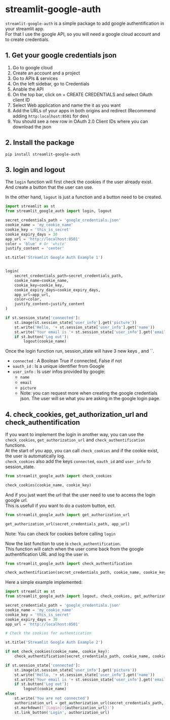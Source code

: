 # streamlit-google-auth

`streamlit-google-auth` is a simple package to add google authentification in your streamlit app.  
For that I use the google API, so you will need a google cloud account and to create credentials.  

## 1. Get your google credentials json

1. Go to google cloud
2. Create an account and a project
3. Go to APIs & services
4. On the left sidebar, go to Credentials
5. Anable the API
6. On the top bar, click on + CREATE CREDENTIALS and select OAuth client ID
7. Select Web application and name the it as you want
8. Add the URLs of your apps in both origins and redirect (Recommend adding `http:localhost:8501` for dev)
9. You should see a new row in OAuth 2.0 Client IDs where you can download the json

## 2. Install the package

`pip install streamlit-google-auth`

## 3. login and logout

The `login` function will first check the cookies if the user already exist.  
And create a button that the user can use.

In the other hand, `logout` is just a function and a button need to be created.

```python
import streamlit as st
from streamlit_google_auth import login, logout

secret_credentials_path = 'google_credentials.json'
cookie_name = 'my_cookie_name'
cookie_key = 'this_is_secret'
cookie_expiry_days = 30
app_url = 'http://localhost:8501'
color = 'blue' # Or 'white'
justify_content = 'center'

st.title('Streamlit Google Auth Example 1')


login(
    secret_credentials_path=secret_credentials_path,
    cookie_name=cookie_name,
    cookie_key=cookie_key,
    cookie_expiry_days=cookie_expiry_days,
    app_url=app_url,
    color=color,
    justify_content=justify_content
)

if st.session_state['connected']:
    st.image(st.session_state['user_info'].get('picture'))
    st.write('Hello, '+ st.session_state['user_info'].get('name'))
    st.write('Your email is '+ st.session_state['user_info'].get('email'))
    if st.button('Log out'):
        logout(cookie_name)
```

Once the login function run, session_state will have 3 new keys ,  and ``.
- `connected` : A Boolean True if connected, False if not
- `oauth_id` : Is a unique identifier from Google
- `user_info` : Is user infos provided by google:
    - `name`
    - `email`
    - `picture`
    - Note: you can request more when creating the google credentials json. The user will se what you are asking in the google login page.

## 4. check_cookies, get_authorization_url and check_authentification

If you want to implement the login in another way, you can use the `check_cookies`, `get_authorization_url` and `check_authentification` functions.  
At the start of you app, you can call `check_cookies` and if the cookie exist, the user is automatically log.  
`check_cookies` also add the keys `connected`, `oauth_id` and `user_info` to session_state.

```python
from streamlit_google_auth import check_cookies

check_cookies(cookie_name, cookie_key)
```

And if you just want the url that the user need to use to access the login google url.  
This is usefull if you want to do a custom button, ect.

```python
from streamlit_google_auth import get_authorization_url

get_authorization_url(secret_credentials_path, app_url)
```

Note: You can check for cookies before calling `login`

Now the last function to use is `check_authentification`.  
This function will catch when the user come back from the google authentification URL and log the user in.

```python
from streamlit_google_auth import check_authentification

check_authentification(secret_credentials_path, cookie_name, cookie_key, cookie_expiry_days, app_url)
```

Here a simple example implemented:  
```python
import streamlit as st
from streamlit_google_auth import logout, check_cookies, get_authorization_url, check_authentification

secret_credentials_path = 'google_credentials.json'
cookie_name = 'my_cookie_name'
cookie_key = 'this_is_secret'
cookie_expiry_days = 30
app_url = 'http://localhost:8501'

# Check the cookies for authentication

st.title('Streamlit Google Auth Example 2')

if not check_cookies(cookie_name, cookie_key):
    check_authentification(secret_credentials_path, cookie_name, cookie_key, cookie_expiry_days, app_url)

if st.session_state['connected']:
    st.image(st.session_state['user_info'].get('picture'))
    st.write('Hello, '+ st.session_state['user_info'].get('name'))
    st.write('Your email is '+ st.session_state['user_info'].get('email'))
    if st.button('Log out'):
        logout(cookie_name)
else:
    st.write('You are not connected')
    authorization_url = get_authorization_url(secret_credentials_path, app_url)
    st.markdown(f'[Login]({authorization_url})')
    st.link_button('Login', authorization_url)
```